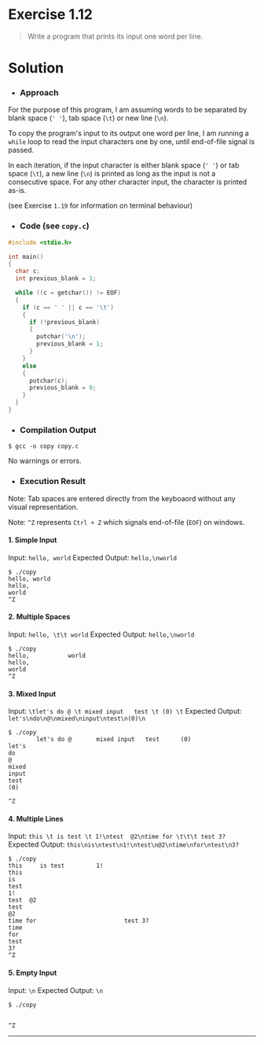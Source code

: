 
# Exercise 1.12

> Write a program that prints its input one word per line.

# Solution

- ### Approach

For the purpose of this program, I am assuming words to be separated by blank space (`' '`), tab space (`\t`) or new line (`\n`). 

To copy the program's input to its output one word per line, I am running a `while` loop to read the input characters one by one, until end-of-file signal is passed.

In each iteration, if the input character is either blank space (`' '`) or tab space (`\t`), a new line (`\n`) is printed as long as the input is not a consecutive space. For any other character input, the character is printed as-is. 

(see Exercise `1.19` for information on terminal behaviour)

- ### Code (see `copy.c`)

```c
#include <stdio.h>

int main()
{
  char c;
  int previous_blank = 1;

  while ((c = getchar()) != EOF)
  {
    if (c == ' ' || c == '\t')
    {
      if (!previous_blank)
      {
        putchar('\n');
        previous_blank = 1;
      }
    }
    else
    {
      putchar(c);
      previous_blank = 0;
    }
  }
}
```

- ### Compilation Output

```console
$ gcc -o copy copy.c

```

No warnings or errors.

- ### Execution Result

Note: Tab spaces are entered directly from the keyboaord without any visual representation.

Note: `^Z` represents `Ctrl + Z` which signals end-of-file (`EOF`) on windows.

  #### 1. Simple Input

  Input: `hello, world`
  Expected Output: `hello,\nworld`

  ```console
  $ ./copy
  hello, world
  hello,
  world 
  ^Z
  ```

  #### 2. Multiple Spaces

  Input: `hello, \t\t world`
  Expected Output: `hello,\nworld`

  ```console
  $ ./copy
  hello,           world
  hello,
  world 
  ^Z
  ```

  #### 3. Mixed Input

  Input: `\tlet's do @ \t mixed input   test \t (0) \t`
  Expected Output: `let's\ndo\n@\nmixed\ninput\ntest\n(0)\n`

  ```console
  $ ./copy
          let's do @       mixed input   test      (0) 
  let's
  do   
  @    
  mixed
  input
  test 
  (0)  

  ^Z
  ```

  #### 4. Multiple Lines

  Input: `this \t is test \t 1!\ntest  @2\ntime for \t\t\t test 3?`
  Expected Output: `this\nis\ntest\n1!\ntest\n@2\ntime\nfor\ntest\n3?`

  ```console
  $ ./copy
  this     is test         1!
  this
  is  
  test
  1!  
  test  @2
  test
  @2  
  time for                         test 3?
  time
  for 
  test
  3?  
  ^Z
  ```

  #### 5. Empty Input

  Input: `\n`
  Expected Output: `\n`

  ```console
  $ ./copy


  ^Z
  ```

---